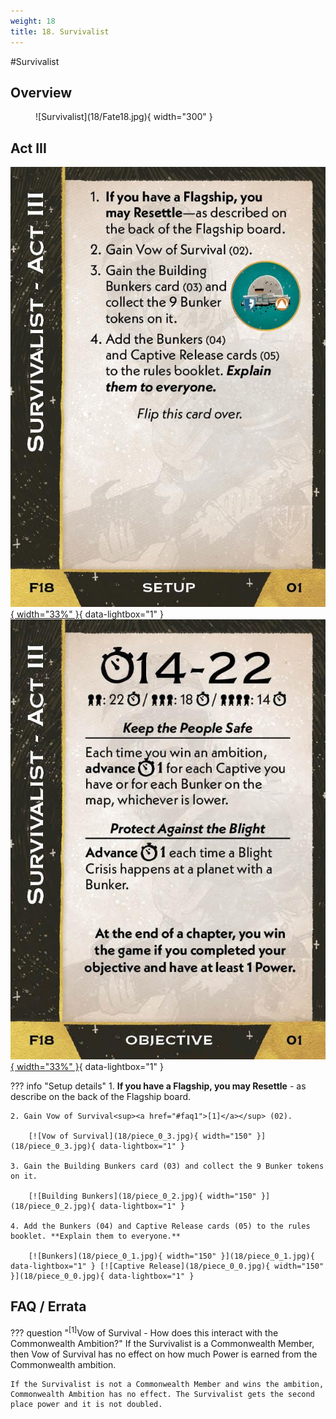 ```yaml
---
weight: 18
title: 18. Survivalist
---
```

#Survivalist
## Overview
<figure markdown="span">
![Survivalist](18/Fate18.jpg){ width="300" }
</figure>

## Act III

[![Setup](18/piece_1_0.jpg){ width="33%" }](18/piece_1_0.jpg){ data-lightbox="1" }[![Objective](18/back_1_0.jpg){ width="33%" }](18/back_1_0.jpg){ data-lightbox="1" }

??? info "Setup details"
    1. **If you have a Flagship, you may Resettle** - as describe on the back of the Flagship board.
    
    2. Gain Vow of Survival<sup><a href="#faq1">[1]</a></sup> (02).
    
        [![Vow of Survival](18/piece_0_3.jpg){ width="150" }](18/piece_0_3.jpg){ data-lightbox="1" }
    
    3. Gain the Building Bunkers card (03) and collect the 9 Bunker tokens on it.
    
        [![Building Bunkers](18/piece_0_2.jpg){ width="150" }](18/piece_0_2.jpg){ data-lightbox="1" }
    
    4. Add the Bunkers (04) and Captive Release cards (05) to the rules booklet. **Explain them to everyone.**

        [![Bunkers](18/piece_0_1.jpg){ width="150" }](18/piece_0_1.jpg){ data-lightbox="1" } [![Captive Release](18/piece_0_0.jpg){ width="150" }](18/piece_0_0.jpg){ data-lightbox="1" }

## FAQ / Errata

??? question "<sup>[1]</sup>Vow of Survival - How does this interact with the Commonwealth Ambition?"
    <a id="faq1"></a>If the Survivalist is a Commonwealth Member, then Vow of Survival has no effect on how much Power is earned from the Commonwealth ambition.

    If the Survivalist is not a Commonwealth Member and wins the ambition, Commonwealth Ambition has no effect. The Survivalist gets the second place power and it is not doubled.